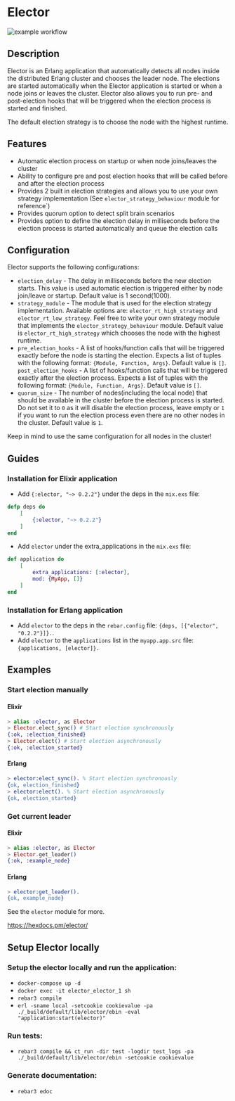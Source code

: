 # Elector

![example workflow](https://github.com/alfetahe/elector/actions/workflows/erlang.yml/badge.svg)

## Description
Elector is an Erlang application that automatically detects all nodes inside the distributed Erlang cluster and chooses the leader node.
The elections are started automatically when the Elector application is started or when a node joins or leaves the cluster.
Elector also allows you to run pre- and post-election hooks that will be triggered when the election process is started and finished.

The default election strategy is to choose the node with the highest runtime.

## Features
- Automatic election process on startup or when node joins/leaves the cluster
- Ability to configure pre and post election hooks that will be called before and after the election process
- Provides 2 built in election strategies and allows you to use your own strategy implementation (See `elector_strategy_behaviour` module for reference`)
- Provides quorum option to detect split brain scenarios
- Provides option to define the election delay in milliseconds before the election process is started automatically and queue the
election calls

## Configuration
Elector supports the following configurations:
- `election_delay` - The delay in milliseconds before the new election starts. This value is used automatic election is triggered either by node join/leave or startup. Default value is 1 second(1000).
- `strategy_module` - The module that is used for the election strategy
implementation. Available options are: `elector_rt_high_strategy` and `elector_rt_low_strategy`. Feel free to write your own strategy module that implements the `elector_strategy_behaviour` module. Default value is `elector_rt_high_strategy` which chooses the node with the highest runtime.
- `pre_election_hooks` - A list of hooks/function calls that will be triggered exactly before the node is starting the election. Expects
a list of tuples with the following format: `{Module, Function, Args}`. Default value is `[]`.
`post_election_hooks` - A list of hooks/function calls that will be triggered exactly after the election process. Expects
a list of tuples with the following format: `{Module, Function, Args}`. Default value is `[]`.
- `quorum_size` - The number of nodes(including the local node) that should be available in the cluster before the election process is started. Do not set it to `0` as it will disable the election process, leave empty or `1` if you want to run the election process even there are no other nodes in the cluster. Default value is `1`. 

Keep in mind to use the same configuration for all nodes in the cluster!

## Guides

### Installation for Elixir application
- Add `{:elector, "~> 0.2.2"}` under the deps in the `mix.exs` file: 
```elixir
defp deps do
    [
        {:elector, "~> 0.2.2"}
    ]
end
```
- Add `elector` under the extra_applications in the `mix.exs` file:
```elixir
def application do
    [
        extra_applications: [:elector],
        mod: {MyApp, []}
    ]
end
```

### Installation for Erlang application
- Add `elector` to the deps in the `rebar.config` file: `{deps, [{"elector", "0.2.2"}]}.`.
- Add `elector` to the `applications` list in the `myapp.app.src` file: `{applications, [elector]}.`

## Examples

### Start election manually

#### Elixir
```elixir
> alias :elector, as Elector
> Elector.elect_sync() # Start election synchronously
{:ok, :election_finished}
> Elector.elect() # Start election asynchronously
{:ok, :election_started}
```
#### Erlang
```erlang
> elector:elect_sync(). % Start election synchronously
{ok, election_finished}
> elector:elect(). % Start election asynchronously
{ok, election_started}
```

### Get current leader

#### Elixir
```elixir
> alias :elector, as Elector
> Elector.get_leader()
{:ok, :example_node}
```

#### Erlang
```erlang
> elector:get_leader().
{ok, example_node}
```

See the `elector` module for more.

https://hexdocs.pm/elector/

## Setup Elector locally

### Setup the elector locally and run the application:
- `docker-compose up -d`
- `docker exec -it elector_elector_1 sh`
- `rebar3 compile`
- `erl -sname local -setcookie cookievalue -pa ./_build/default/lib/elector/ebin -eval "application:start(elector)"`

### Run tests:
- `rebar3 compile && ct_run -dir test -logdir test_logs -pa ./_build/default/lib/elector/ebin -setcookie cookievalue`

### Generate documentation:
- `rebar3 edoc`